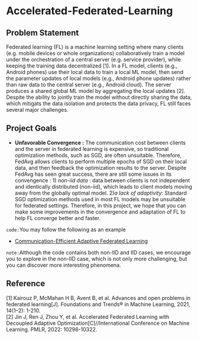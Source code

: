 # Accelerated-Federated-Learning
## Problem Statement
Federated learning (FL) is a machine learning setting where many clients (e.g. mobile devices or whole organizations) collaboratively train a model under the orchestration of a central server (e.g. service provider), while keeping the training data decentralized [1]. In a FL model, clients (e.g., Android phones) use their local data to train a local ML model, then send the parameter updates of local models (e.g., Android phone updates) rather than raw data to the central server (e.g., Android cloud). The server produces a shared global ML model by aggregating the local updates [2]. Despite the ability to jointly train the model without directly
sharing the data, which mitigats the data isolation and protects the data privacy, FL still faces several major challenges.

## Project Goals
 * __Unfavorable Convergence :__ The communication cost between clients and the server in federated learning is expensive, so traditional optimization methods, such as SGD, are often unsuitable. Therefore, FedAvg allows clients to perform multiple epochs of SGD on their local data, and then feedback the optimization results to the server. Despite FedAvg has seen great success, there are still some issues in its convengence : 1) _non-iid data_ : data between clients is not independent and identically distributed (non-iid), which leads to client models moving away from the globally optimal model.    2)_a lack of adaptivity_: Standard SGD optimization methods used in most FL models may be unsuitable for federated settings. Therefore, in this project, we hope that you can make some improvements in the convergence and adaptation of FL to help FL converge better and faster. 

`code:`You may follow the following as an example  
  * [Communication-Efficient Adaptive Federated Learning](https://github.com/yujiaw98/FedCAMS)
  
 `note:`Although the code contains both non-IID and IID cases, we encourage you to explore in the non-IID case, which is not only more challenging, but you can discover more interesting phenomena.
 
## Reference
[1] Kairouz P, McMahan H B, Avent B, et al. Advances and open problems in federated learning[J]. Foundations and Trends® in Machine Learning, 2021, 14(1–2): 1-210.  
[2] Jin J, Ren J, Zhou Y, et al. Accelerated Federated Learning with Decoupled Adaptive Optimization[C]//International Conference on Machine Learning. PMLR, 2022: 10298-10322.   
